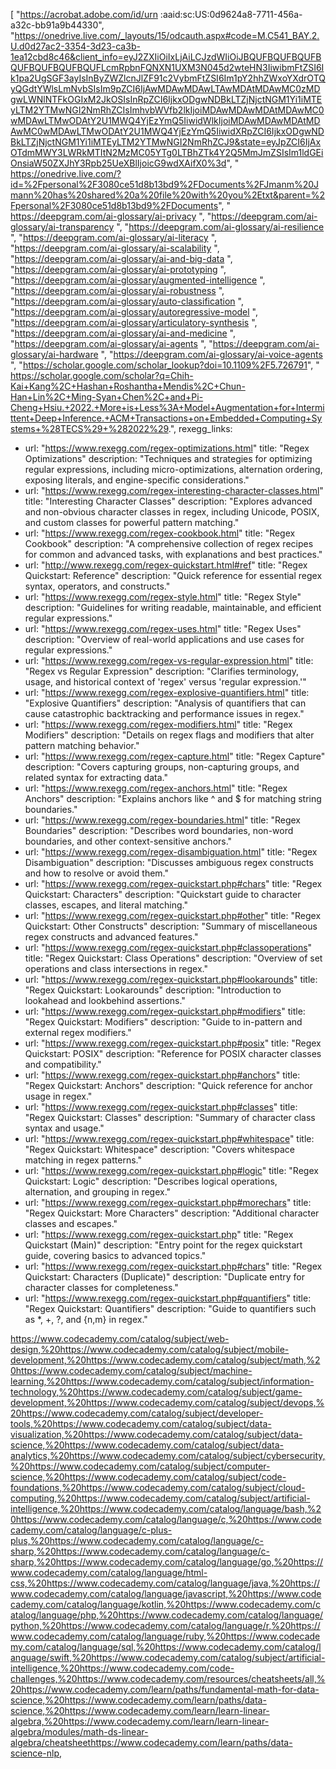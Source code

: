 [
  "https://acrobat.adobe.com/id/urn :aaid:sc:US:0d9624a8-7711-456a-a32c-bb91a9b44330",
  "https://onedrive.live.com/_layouts/15/odcauth.aspx#code=M.C541_BAY.2.U.d0d27ac2-3354-3d23-ca3b-1ea12cbd8c46&client_info=eyJ2ZXIiOiIxLjAiLCJzdWIiOiJBQUFBQUFBQUFBQUFBQUFBQUFBQUFLcmRpbnFQNXN1UXM3N045d2wteHN3IiwibmFtZSI6Ik1pa2UgSGF3ayIsInByZWZlcnJlZF91c2VybmFtZSI6Im1pY2hhZWxoYXdrOTQyQGdtYWlsLmNvbSIsIm9pZCI6IjAwMDAwMDAwLTAwMDAtMDAwMC0zMDgwLWNlNTFkOGIxM2JkOSIsInRpZCI6IjkxODgwNDBkLTZjNjctNGM1Yi1iMTEyLTM2YTMwNGI2NmRhZCIsImhvbWVfb2lkIjoiMDAwMDAwMDAtMDAwMC0wMDAwLTMwODAtY2U1MWQ4YjEzYmQ5IiwidWlkIjoiMDAwMDAwMDAtMDAwMC0wMDAwLTMwODAtY2U1MWQ4YjEzYmQ5IiwidXRpZCI6IjkxODgwNDBkLTZjNjctNGM1Yi1iMTEyLTM2YTMwNGI2NmRhZCJ9&state=eyJpZCI6IjAxOTdmMWY3LWRkMTItN2MzMC05YTg0LTBhZTk4Y2Q5MmJmZSIsIm1ldGEiOnsiaW50ZXJhY3Rpb25UeXBlIjoicG9wdXAifX0%3d",
  " https://onedrive.live.com/?id=%2Fpersonal%2F3080ce51d8b13bd9%2FDocuments%2FJmanm%20Jmann%20has%20shared%20a%20file%20with%20you%2Etxt&parent=%2Fpersonal%2F3080ce51d8b13bd9%2FDocuments",
  " https://deepgram.com/ai-glossary/ai-privacy ",
  "https://deepgram.com/ai-glossary/ai-transparency ",
  "https://deepgram.com/ai-glossary/ai-resilience ",
  "https://deepgram.com/ai-glossary/ai-literacy ",
  "https://deepgram.com/ai-glossary/ai-scalability ",
  "https://deepgram.com/ai-glossary/ai-and-big-data ",
  "https://deepgram.com/ai-glossary/ai-prototyping ",
  "https://deepgram.com/ai-glossary/augmented-intelligence ",
  "https://deepgram.com/ai-glossary/ai-robustness ",
  "https://deepgram.com/ai-glossary/auto-classification ",
  "https://deepgram.com/ai-glossary/autoregressive-model ",
  "https://deepgram.com/ai-glossary/articulatory-synthesis ",
  "https://deepgram.com/ai-glossary/ai-and-medicine ",
  "https://deepgram.com/ai-glossary/ai-agents ",
  "https://deepgram.com/ai-glossary/ai-hardware ",
  "https://deepgram.com/ai-glossary/ai-voice-agents ",
  "https://scholar.google.com/scholar_lookup?doi=10.1109%2F5.726791",
  " https://scholar.google.com/scholar?q=Chih-Kai+Kang%2C+Hashan+Roshantha+Mendis%2C+Chun-Han+Lin%2C+Ming-Syan+Chen%2C+and+Pi-Cheng+Hsiu.+2022.+More+is+Less%3A+Model+Augmentation+for+Intermittent+Deep+Inference.+ACM+Transactions+on+Embedded+Computing+Systems+%28TECS%29+%282022%29.",
rexegg_links:
  - url: "https://www.rexegg.com/regex-optimizations.html"
    title: "Regex Optimizations"
    description: "Techniques and strategies for optimizing regular expressions, including micro-optimizations, alternation ordering, exposing literals, and engine-specific considerations."
  - url: "https://www.rexegg.com/regex-interesting-character-classes.html"
    title: "Interesting Character Classes"
    description: "Explores advanced and non-obvious character classes in regex, including Unicode, POSIX, and custom classes for powerful pattern matching."
  - url: "https://www.rexegg.com/regex-cookbook.html"
    title: "Regex Cookbook"
    description: "A comprehensive collection of regex recipes for common and advanced tasks, with explanations and best practices."
  - url: "http://www.rexegg.com/regex-quickstart.html#ref"
    title: "Regex Quickstart: Reference"
    description: "Quick reference for essential regex syntax, operators, and constructs."
  - url: "https://www.rexegg.com/regex-style.html"
    title: "Regex Style"
    description: "Guidelines for writing readable, maintainable, and efficient regular expressions."
  - url: "https://www.rexegg.com/regex-uses.html"
    title: "Regex Uses"
    description: "Overview of real-world applications and use cases for regular expressions."
  - url: "https://www.rexegg.com/regex-vs-regular-expression.html"
    title: "Regex vs Regular Expression"
    description: "Clarifies terminology, usage, and historical context of 'regex' versus 'regular expression.'"
  - url: "https://www.rexegg.com/regex-explosive-quantifiers.html"
    title: "Explosive Quantifiers"
    description: "Analysis of quantifiers that can cause catastrophic backtracking and performance issues in regex."
  - url: "https://www.rexegg.com/regex-modifiers.html"
    title: "Regex Modifiers"
    description: "Details on regex flags and modifiers that alter pattern matching behavior."
  - url: "https://www.rexegg.com/regex-capture.html"
    title: "Regex Capture"
    description: "Covers capturing groups, non-capturing groups, and related syntax for extracting data."
  - url: "https://www.rexegg.com/regex-anchors.html"
    title: "Regex Anchors"
    description: "Explains anchors like ^ and $ for matching string boundaries."
  - url: "https://www.rexegg.com/regex-boundaries.html"
    title: "Regex Boundaries"
    description: "Describes word boundaries, non-word boundaries, and other context-sensitive anchors."
  - url: "https://www.rexegg.com/regex-disambiguation.html"
    title: "Regex Disambiguation"
    description: "Discusses ambiguous regex constructs and how to resolve or avoid them."
  - url: "https://www.rexegg.com/regex-quickstart.php#chars"
    title: "Regex Quickstart: Characters"
    description: "Quickstart guide to character classes, escapes, and literal matching."
  - url: "https://www.rexegg.com/regex-quickstart.php#other"
    title: "Regex Quickstart: Other Constructs"
    description: "Summary of miscellaneous regex constructs and advanced features."
  - url: "https://www.rexegg.com/regex-quickstart.php#classoperations"
    title: "Regex Quickstart: Class Operations"
    description: "Overview of set operations and class intersections in regex."
  - url: "https://www.rexegg.com/regex-quickstart.php#lookarounds"
    title: "Regex Quickstart: Lookarounds"
    description: "Introduction to lookahead and lookbehind assertions."
  - url: "https://www.rexegg.com/regex-quickstart.php#modifiers"
    title: "Regex Quickstart: Modifiers"
    description: "Guide to in-pattern and external regex modifiers."
  - url: "https://www.rexegg.com/regex-quickstart.php#posix"
    title: "Regex Quickstart: POSIX"
    description: "Reference for POSIX character classes and compatibility."
  - url: "https://www.rexegg.com/regex-quickstart.php#anchors"
    title: "Regex Quickstart: Anchors"
    description: "Quick reference for anchor usage in regex."
  - url: "https://www.rexegg.com/regex-quickstart.php#classes"
    title: "Regex Quickstart: Classes"
    description: "Summary of character class syntax and usage."
  - url: "https://www.rexegg.com/regex-quickstart.php#whitespace"
    title: "Regex Quickstart: Whitespace"
    description: "Covers whitespace matching in regex patterns."
  - url: "https://www.rexegg.com/regex-quickstart.php#logic"
    title: "Regex Quickstart: Logic"
    description: "Describes logical operations, alternation, and grouping in regex."
  - url: "https://www.rexegg.com/regex-quickstart.php#morechars"
    title: "Regex Quickstart: More Characters"
    description: "Additional character classes and escapes."
  - url: "https://www.rexegg.com/regex-quickstart.php"
    title: "Regex Quickstart (Main)"
    description: "Entry point for the regex quickstart guide, covering basics to advanced topics."
  - url: "https://www.rexegg.com/regex-quickstart.php#chars"
    title: "Regex Quickstart: Characters (Duplicate)"
    description: "Duplicate entry for character classes for completeness."
  - url: "https://www.rexegg.com/regex-quickstart.php#quantifiers"
    title: "Regex Quickstart: Quantifiers"
    description: "Guide to quantifiers such as *, +, ?, and {n,m} in regex."

https://www.codecademy.com/catalog/subject/web-design,%20https://www.codecademy.com/catalog/subject/mobile-development,%20https://www.codecademy.com/catalog/subject/math,%20https://www.codecademy.com/catalog/subject/machine-learning,%20https://www.codecademy.com/catalog/subject/information-technology,%20https://www.codecademy.com/catalog/subject/game-development,%20https://www.codecademy.com/catalog/subject/devops,%20https://www.codecademy.com/catalog/subject/developer-tools,%20https://www.codecademy.com/catalog/subject/data-visualization,%20https://www.codecademy.com/catalog/subject/data-science,%20https://www.codecademy.com/catalog/subject/data-analytics,%20https://www.codecademy.com/catalog/subject/cybersecurity,%20https://www.codecademy.com/catalog/subject/computer-science,%20https://www.codecademy.com/catalog/subject/code-foundations,%20https://www.codecademy.com/catalog/subject/cloud-computing,%20https://www.codecademy.com/catalog/subject/artificial-intelligence,%20https://www.codecademy.com/catalog/language/bash,%20https://www.codecademy.com/catalog/language/c,%20https://www.codecademy.com/catalog/language/c-plus-plus,%20https://www.codecademy.com/catalog/language/c-sharp,%20https://www.codecademy.com/catalog/language/c-sharp,%20https://www.codecademy.com/catalog/language/go,%20https://www.codecademy.com/catalog/language/html-css,%20https://www.codecademy.com/catalog/language/java,%20https://www.codecademy.com/catalog/language/javascript,%20https://www.codecademy.com/catalog/language/kotlin,%20https://www.codecademy.com/catalog/language/php,%20https://www.codecademy.com/catalog/language/python,%20https://www.codecademy.com/catalog/language/r,%20https://www.codecademy.com/catalog/language/ruby,%20https://www.codecademy.com/catalog/language/sql,%20https://www.codecademy.com/catalog/language/swift,%20https://www.codecademy.com/catalog/subject/artificial-intelligence,%20https://www.codecademy.com/code-challenges,%20https://www.codecademy.com/resources/cheatsheets/all,%20https://www.codecademy.com/learn/paths/fundamental-math-for-data-science,%20https://www.codecademy.com/learn/paths/data-science,%20https://www.codecademy.com/learn/learn-linear-algebra,%20https://www.codecademy.com/learn/learn-linear-algebra/modules/math-ds-linear-algebra/cheatsheethttps://www.codecademy.com/learn/paths/data-science-nlp,
